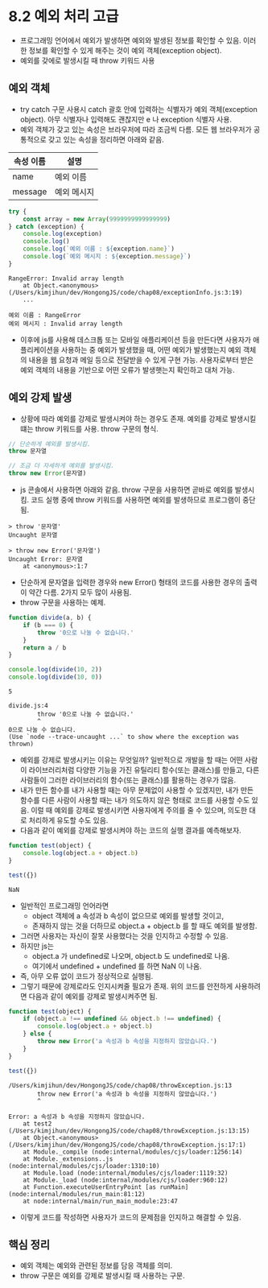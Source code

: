 # 8.2 예외 처리 고급
- 프로그래밍 언어에서 예외가 발생하면 예외와 발생된 정보를 확인할 수 있음. 이러한 정보를 확인할 수 있게 해주는 것이 예외 객체(exception object).
- 예외를 갖에로 발생시킬 때 throw 키워드 사용

## 예외 객체
- try catch 구문 사용시 catch 괄호 안에 입력하는 식별자가 예외 객체(exception object). 아무 식별자나 입력해도 괜찮지만 e 나 exception 식별자 사용.
- 예외 객체가 갖고 있는 속성은 브라우저에 따라 조금씩 다름. 모든 웹 브라우저가 공통적으로 갖고 있는 속성을 정리하면 아래와 같음.

| 속성 이름   | 설명     |
|---------|--------|
| name    | 예외 이름  |
| message | 예외 메시지 |

```js
try {
    const array = new Array(9999999999999999)
} catch (exception) {
    console.log(exception)
    console.log()
    console.log(`예외 이름 : ${exception.name}`)
    console.log(`예외 메시지 : ${exception.message}`)
}
```
```text
RangeError: Invalid array length
    at Object.<anonymous> (/Users/kimjihun/dev/HongongJS/code/chap08/exceptionInfo.js:3:19)
    ...

예외 이름 : RangeError
예외 메시지 : Invalid array length
```
- 이후에 js를 사용해 데스크톱 또는 모바일 애플리케이션 등을 만든다면 사용자가 애플리케이션을 사용하는 중 예외가 발생했을 때, 어떤 예외가 발생했는지 예외 객체의 내용을 웹 요청과 메일 등으로 전달받을 수 있게
구현 가능. 사용자로부터 받은 예외 객체의 내용을 기반으로 어떤 오류가 발생햇는지 확인하고 대처 가능.

## 예외 강제 발생
- 상황에 따라 예외를 강제로 발생시켜야 하는 경우도 존재. 예외를 강제로 발생시킬 떄는 throw 키워드를 사용. throw 구문의 형식.
```js
// 단순하게 예외를 발생시킴.
throw 문자열

// 조금 더 자세하게 예외를 발생시킴.
throw new Error(문자열)
```
- js 콘솔에서 사용하면 아래와 같음. throw 구문을 사용하면 곧바로 예외를 발생시킴. 코드 실행 중에 throw 키워드를 사용하면 예외를 발생하므로 프로그램이 중단됨.
```text
> throw '문자열'
Uncaught 문자열

> throw new Error('문자열')
Uncaught Error: 문자열
    at <anonymous>:1:7
```
- 단순하게 문자열을 입력한 경우와 new Error() 형태의 코드를 사용한 경우의 출력이 약간 다름. 2가지 모두 많이 사용됨.
- throw 구문을 사용하는 예제.
```js
function divide(a, b) {
    if (b === 0) {
        throw '0으로 나눌 수 없습니다.'
    }
    return a / b
}

console.log(divide(10, 2))
console.log(divide(10, 0))
```
```text
5

divide.js:4
        throw '0으로 나눌 수 없습니다.'
        ^
0으로 나눌 수 없습니다.
(Use `node --trace-uncaught ...` to show where the exception was thrown)
```
- 예외를 강제로 발생시키는 이유는 무엇일까? 일반적으로 개발을 할 때는 어떤 사람이 라이브러리처럼 다양한 기능을 가진 유틸리티 함수(또는 클래스)를 만들고, 다른 사람들이 그러한 라이브러리의 함수(또는 클래스)를
활용하는 경우가 많음.
- 내가 만든 함수를 내가 사용할 때는 아무 문제없이 사용할 수 있겠지만, 내가 만든 함수를 다른 사람이 사용할 때는 내가 의도하지 않은 형태로 코드를 사용할 수도 있음. 이럴 때 예외를 강제로 발생시키면 사용자에게
주의를 줄 수 있으며, 의도한 대로 처리하게 유도할 수도 있음.
- 다음과 같이 예외를 강제로 발생시켜야 하는 코드의 실행 결과를 예측해보자.
```js
function test(object) {
    console.log(object.a + object.b)
}

test({})
```
```text
NaN
```
- 일반적인 프로그래밍 언어라면
  - object 객체에 a 속성과 b 속성이 없으므로 예외를 발생할 것이고,
  - 존재하지 않는 것을 더하므로 object.a + object.b 를 할 때도 예외를 발생함.
- 그러면 사용자는 자신이 잘못 사용했다는 것을 인지하고 수정할 수 있음.
- 하지만 js는
  - object.a 가 undefined로 나오며, object.b 도 undefined로 나옴.
  - 여기에서 undefined + undefined 를 하면 NaN 이 나옴.
- 즉, 아무 오류 없이 코드가 정상적으로 실행됨.
- 그렇기 때문에 강제로라도 인지시켜줄 필요가 존재. 위의 코드를 안전하게 사용하려면 다음과 같이 예외를 강제로 발생시켜주면 됨.
```js
function test(object) {
    if (object.a !== undefined && object.b !== undefined) {
        console.log(object.a + object.b)
    } else {
        throw new Error('a 속성과 b 속성을 지정하지 않았습니다.')
    }
}

test({})
```
```text
/Users/kimjihun/dev/HongongJS/code/chap08/throwException.js:13
        throw new Error('a 속성과 b 속성을 지정하지 않았습니다.')
        ^

Error: a 속성과 b 속성을 지정하지 않았습니다.
    at test2 (/Users/kimjihun/dev/HongongJS/code/chap08/throwException.js:13:15)
    at Object.<anonymous> (/Users/kimjihun/dev/HongongJS/code/chap08/throwException.js:17:1)
    at Module._compile (node:internal/modules/cjs/loader:1256:14)
    at Module._extensions..js (node:internal/modules/cjs/loader:1310:10)
    at Module.load (node:internal/modules/cjs/loader:1119:32)
    at Module._load (node:internal/modules/cjs/loader:960:12)
    at Function.executeUserEntryPoint [as runMain] (node:internal/modules/run_main:81:12)
    at node:internal/main/run_main_module:23:47
```
- 이렇게 코드를 작성하면 사용자가 코드의 문제점을 인지하고 해결할 수 있음.

## 핵심 정리
- 예외 객체는 예외와 관련된 정보를 담응 객체를 의미.
- throw 구문은 예외를 강제로 발생시킬 때 사용하는 구문.

